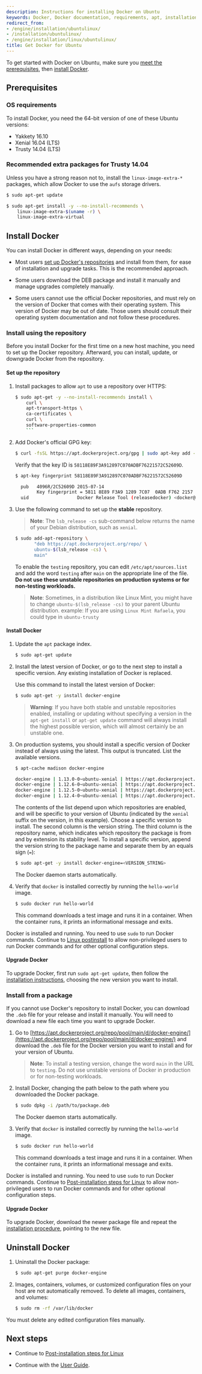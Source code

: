 ```yaml
---
description: Instructions for installing Docker on Ubuntu
keywords: Docker, Docker documentation, requirements, apt, installation, ubuntu, install, uninstall, upgrade, update
redirect_from:
- /engine/installation/ubuntulinux/
- /installation/ubuntulinux/
- /engine/installation/linux/ubuntulinux/
title: Get Docker for Ubuntu
---
```


To get started with Docker on Ubuntu, make sure you
[meet the prerequisites](#prerequisites), then
[install Docker](#install-docker).

## Prerequisites

### OS requirements

To install Docker, you need the 64-bit version of one of these Ubuntu versions:

- Yakkety 16.10
- Xenial 16.04 (LTS)
- Trusty 14.04 (LTS)

### Recommended extra packages for Trusty 14.04

Unless you have a strong reason not to, install the
`linux-image-extra-*` packages, which allow Docker to use the `aufs` storage
drivers.

```bash
$ sudo apt-get update

$ sudo apt-get install -y --no-install-recommends \
    linux-image-extra-$(uname -r) \
    linux-image-extra-virtual
```

## Install Docker

You can install Docker in different ways, depending on your needs:

- Most users
  [set up Docker's repositories](#install-using-the-repository) and install
  from them, for ease of installation and upgrade tasks. This is the
  recommended approach.

- Some users download the DEB package and install it manually and manage
  upgrades completely manually.

- Some users cannot use the official Docker repositories, and must rely on
  the version of Docker that comes with their operating system. This version of
  Docker may be out of date. Those users should consult their operating system
  documentation and not follow these procedures.

### Install using the repository

Before you install Docker for the first time on a new host machine, you need to
set up the Docker repository. Afterward, you can install, update, or downgrade
Docker from the repository.

#### Set up the repository

1.  Install packages to allow `apt` to use a repository over HTTPS:

    ```bash
    $ sudo apt-get -y --no-install-recommends install \
        curl \
        apt-transport-https \
        ca-certificates \
        curl \
        software-properties-common
        ```

2.  Add Docker's official GPG key:

    ```bash
    $ curl -fsSL https://apt.dockerproject.org/gpg | sudo apt-key add -
    ```

    Verify that the key ID is `58118E89F3A912897C070ADBF76221572C52609D`.

    ```bash
    $ apt-key fingerprint 58118E89F3A912897C070ADBF76221572C52609D

      pub   4096R/2C52609D 2015-07-14
            Key fingerprint = 5811 8E89 F3A9 1289 7C07  0ADB F762 2157 2C52 609D
      uid                  Docker Release Tool (releasedocker) <docker@docker.com>
    ```

3.  Use the following command to set up the **stable** repository.

    > **Note**: The `lsb_release -cs` sub-command below returns the name of your
    > Debian distribution, such as `xenial`.


    ```bash
    $ sudo add-apt-repository \
           "deb https://apt.dockerproject.org/repo/ \
           ubuntu-$(lsb_release -cs) \
           main"
    ```

    To enable the `testing` repository, you can edit `/etc/apt/sources.list`
    and add the word `testing` after `main` on the appropriate line of the file.
    **Do not use these unstable repositories on production systems or for non-testing workloads.**

    > **Note**: Sometimes, in a distribution like Linux Mint, you might have
    > to change `ubuntu-$(lsb_release -cs)` to your parent Ubuntu distribution.
    > example: If you are using `Linux Mint Rafaela`, you could type in `ubuntu-trusty`

#### Install Docker

1.  Update the `apt` package index.

    ```bash
    $ sudo apt-get update
    ```

2.  Install the latest version of Docker, or go to the next step to install a
    specific version. Any existing installation of Docker is replaced.

    Use this command to install the latest version of Docker:

    ```bash
    $ sudo apt-get -y install docker-engine
    ```

    > **Warning**: If you have both stable and unstable repositories enabled,
    > installing or updating without specifying a version in the
    > `apt-get install` or `apt-get update` command will always install the
    > highest possible version, which will almost certainly be an unstable one.

3.  On production systems, you should install a specific version of Docker
    instead of always using the latest. This output is truncated. List the
    available versions.

    ```bash
    $ apt-cache madison docker-engine

    docker-engine | 1.13.0-0~ubuntu-xenial | https://apt.dockerproject.org/repo ubuntu-xenial/main amd64 Packages
    docker-engine | 1.12.6-0~ubuntu-xenial | https://apt.dockerproject.org/repo ubuntu-xenial/main amd64 Packages
    docker-engine | 1.12.5-0~ubuntu-xenial | https://apt.dockerproject.org/repo ubuntu-xenial/main amd64 Packages
    docker-engine | 1.12.4-0~ubuntu-xenial | https://apt.dockerproject.org/repo ubuntu-xenial/main amd64 Packages
    ```

    The contents of the list depend upon which repositories are enabled,
    and will be specific to your version of Ubuntu (indicated by the `xenial`
    suffix on the version, in this example). Choose a specific version to
    install. The second column is the version string. The third column is the
    repository name, which indicates which repository the package is from and
    by extension its stability level. To install a specific version, append the
    version string to the package name and separate them by an equals sign (`=`):

    ```bash
    $ sudo apt-get -y install docker-engine=<VERSION_STRING>
    ```

    The Docker daemon starts automatically.

4.  Verify that `docker` is installed correctly by running the `hello-world`
    image.

    ```bash
    $ sudo docker run hello-world
    ```

    This command downloads a test image and runs it in a container. When the
    container runs, it prints an informational message and exits.

Docker is installed and running. You need to use `sudo` to run Docker commands.
Continue to [Linux postinstall](linux-postinstall.md) to allow
non-privileged users to run Docker commands and for other optional configuration
steps.

#### Upgrade Docker

To upgrade Docker, first run `sudo apt-get update`, then follow the
[installation instructions](#install-docker), choosing the new version you want
to install.

### Install from a package

If you cannot use Docker's repository to install Docker, you can download the
`.deb` file for your release and install it manually. You will need to download
a new file each time you want to upgrade Docker.

1.  Go to [https://apt.dockerproject.org/repo/pool/main/d/docker-engine/](https://apt.dockerproject.org/repo/pool/main/d/docker-engine/)
    and download the `.deb` file for the Docker version you want to install and
    for your version of Ubuntu.

    > **Note**: To install a testing version, change the word `main` in the
    > URL to `testing`. Do not use unstable versions of Docker in production
    > or for non-testing workloads.

2.  Install Docker, changing the path below to the path where you downloaded
    the Docker package.

    ```bash
    $ sudo dpkg -i /path/to/package.deb
    ```

    The Docker daemon starts automatically.

3.  Verify that `docker` is installed correctly by running the `hello-world`
    image.

    ```bash
    $ sudo docker run hello-world
    ```

    This command downloads a test image and runs it in a container. When the
    container runs, it prints an informational message and exits.

Docker is installed and running. You need to use `sudo` to run Docker commands.
Continue to [Post-installation steps for Linux](linux-postinstall.md) to allow
non-privileged users to run Docker commands and for other optional configuration
steps.

#### Upgrade Docker

To upgrade Docker, download the newer package file and repeat the
[installation procedure](#install-from-a-package), pointing to the new file.

## Uninstall Docker

1.  Uninstall the Docker package:

    ```bash
    $ sudo apt-get purge docker-engine
    ```

2.  Images, containers, volumes, or customized configuration files on your host
    are not automatically removed. To delete all images, containers, and
    volumes:

    ```bash
    $ sudo rm -rf /var/lib/docker
    ```

You must delete any edited configuration files manually.

## Next steps

- Continue to [Post-installation steps for Linux](linux-postinstall.md)

- Continue with the [User Guide](../../userguide/index.md).
